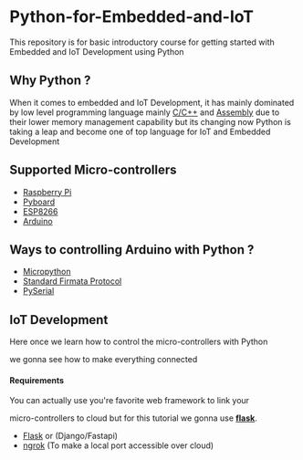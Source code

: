 # Python-for-Embedded-and-IoT

This repository is for basic introductory course for 
getting started with Embedded and IoT Development using Python

## Why Python ?

When it comes to embedded and IoT Development, it has mainly dominated 
by low level programming language mainly [C/C++]() and [Assembly]() due to their
lower memory management capability but its changing now Python is taking a 
leap and become one of top language for IoT and Embedded Development


## Supported Micro-controllers 

- [Raspberry Pi](https://www.raspberrypi.org/) 
- [Pyboard](http://micropython.org/)
- [ESP8266](https://create.arduino.cc/projecthub/Niv_the_anonymous/esp8266-beginner-tutorial-project-6414c8)
- [Arduino](https://www.arduino.cc/) 


## Ways to controlling Arduino with Python ?

- [Micropython](http://micropython.org/)
- [Standard Firmata Protocol](https://pypi.org/project/pyFirmata/)
- [PySerial](https://pythonhosted.org/pyserial/) 


## IoT Development

Here once we learn how to control the micro-controllers with Python

we gonna see how to make everything connected 

#### Requirements 

You can actually use you're favorite web framework to link your 

micro-controllers to cloud but for this tutorial we gonna use [**flask**](https://flask.palletsprojects.com/en/1.1.x/). 

- [Flask](https://flask.palletsprojects.com/en/1.1.x/) or (Django/Fastapi)
- [ngrok](https://flask.palletsprojects.com/en/1.1.x/) (To make a local port accessible over cloud)
